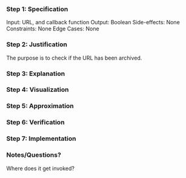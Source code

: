 ### Step 1: Specification
<!--record here -->
Input: URL, and callback function
Output: Boolean
Side-effects: None
Constraints: None
Edge Cases: None

### Step 2: Justification
<!--record here -->
The purpose is to check if the URL has been archived.

### Step 3: Explanation
<!--record here -->

### Step 4: Visualization
<!--record here -->

### Step 5: Approximation
<!-- record your approximation in the .js file -->

### Step 6: Verification
<!-- record your verification here, or, if you use a whiteboard, upload a photo of yoru whiteboard to this folder  -->

### Step 7: Implementation
<!-- record your implementation in the .js file -->


### Notes/Questions? 
Where does it get invoked? 
